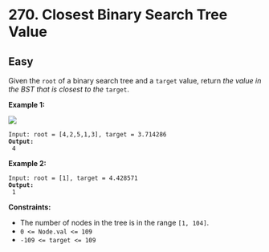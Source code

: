 # 270. Closest Binary Search Tree Value

## Easy



Given the `root` of a binary search tree and a `target` value, return _the value in the BST that is closest to the_ `target`.

&#x20;

**Example 1:**

![](https://assets.leetcode.com/uploads/2021/03/12/closest1-1-tree.jpg)

<pre><code>Input: root = [4,2,5,1,3], target = 3.714286
<strong>Output:
</strong> 4
</code></pre>

**Example 2:**

<pre><code>Input: root = [1], target = 4.428571
<strong>Output:
</strong> 1
</code></pre>

&#x20;

**Constraints:**

* The number of nodes in the tree is in the range `[1, 104]`.
* `0 <= Node.val <= 109`
* `-109 <= target <= 109`
